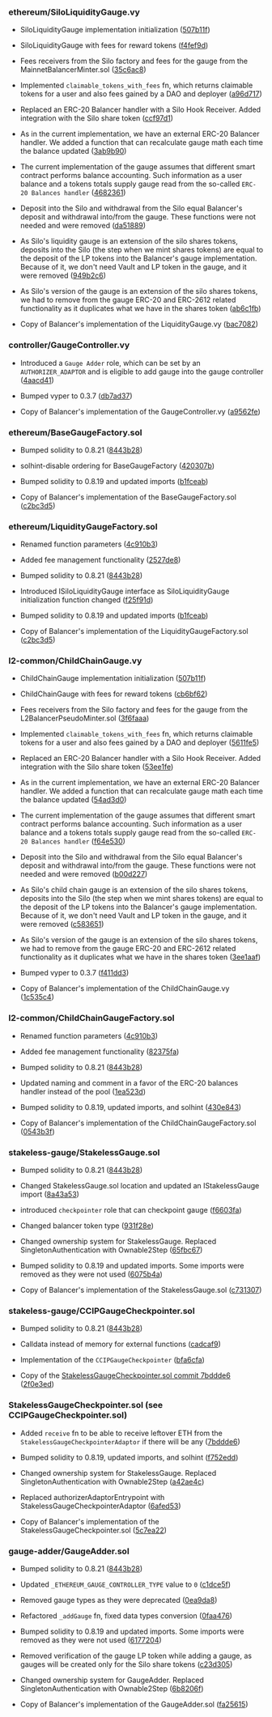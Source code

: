 ### ethereum/SiloLiquidityGauge.vy
- SiloLiquidityGauge implementation initialization ([507b11f](https://github.com/silo-finance/silo-contracts-v2/pull/270/commits/507b11f18a78096b77fbaac4835551832c1c1f3a))

- SiloLiquidityGauge with fees for reward tokens ([f4fef9d](https://github.com/silo-finance/silo-contracts-v2/pull/411/commits/f4fef9ddea5aee930bf5325d2b8eb6f6a838df5b))

- Fees receivers from the Silo factory and fees for the gauge from the MainnetBalancerMinter.sol ([35c6ac8](https://github.com/silo-finance/silo-contracts-v2/pull/155/commits/35c6ac87bf4a327758fa22486ef7cf2aec7810f0))

- Implemented `claimable_tokens_with_fees` fn, which returns claimable tokens for a user and also fees gained by a DAO and deployer ([a96d717](https://github.com/silo-finance/silo-contracts-v2/pull/97/commits/a96d7173319a766536acc4874aa9b1670c54f0fa))

- Replaced an ERC-20 Balancer handler with a Silo Hook Receiver. Added integration with the Silo share token ([ccf97d1](https://github.com/silo-finance/silo-contracts-v2/pull/94/commits/ccf97d1d8434ac54c169e954094a3d4537ed5b3d))

- As in the current implementation, we have an external ERC-20 Balancer handler. We added a function that can recalculate gauge math each time the balance updated ([3ab9b90](https://github.com/silo-finance/silo-contracts-v2/pull/34/commits/3ab9b90750287ce4c36d0329408a6bd9d39882d9))

- The current implementation of the gauge assumes that different smart contract performs balance accounting. Such information as a user balance and a tokens totals supply gauge read from the so-called `ERC-20 Balances handler` ([4682361](https://github.com/silo-finance/silo-contracts-v2/pull/34/commits/468236129c7222b62b6faf27726c4dc64ad8d73e))

- Deposit into the Silo and withdrawal from the Silo equal Balancer's deposit and withdrawal into/from the gauge. These functions were not needed and were removed ([da51889](https://github.com/silo-finance/silo-contracts-v2/pull/34/commits/da518898ff7c7704c79eeb5c69a0ad022ad830b8))

- As Silo's liquidity gauge is an extension of the silo shares tokens, deposits into the Silo (the step when we mint shares tokens) are equal to the deposit of the LP tokens into the Balancer's gauge implementation. Because of it, we don't need Vault and LP token in the gauge, and it were removed ([949b2c6](https://github.com/silo-finance/silo-contracts-v2/pull/34/commits/949b2c6d55396b2a5fccd7850f2644b679e4b124))

- As Silo's version of the gauge is an extension of the silo shares tokens, we had to remove from the gauge ERC-20 and ERC-2612 related functionality as it duplicates what we have in the shares token ([ab6c1fb](https://github.com/silo-finance/silo-contracts-v2/pull/34/commits/ab6c1fb59de147e0e13a5ea98ce9f8b21cb1dbf2))

- Copy of Balancer's implementation of the LiquidityGauge.vy ([bac7082](https://github.com/silo-finance/silo-contracts-v2/pull/34/commits/bac708248757c313a2f0c47c6dee0bd91ddaf531))

### controller/GaugeController.vy

- Introduced a `Gauge Adder` role, which can be set by an `AUTHORIZER_ADAPTOR` and is eligible to add gauge into the gauge controller ([4aacd41](https://github.com/silo-finance/silo-contracts-v2/pull/69/commits/4aacd41da29853662f3391e4826af4fd207adde4))

- Bumped vyper to 0.3.7 ([db7ad37](https://github.com/silo-finance/silo-contracts-v2/pull/69/commits/db7ad3739e4ac02dd7556b58d64a933b7744691b))

- Copy of Balancer's implementation of the GaugeController.vy ([a9562fe](https://github.com/silo-finance/silo-contracts-v2/pull/69/commits/a9562fee86534cc563b23bd7ea663292af85eec8))

### ethereum/BaseGaugeFactory.sol
- Bumped solidity to 0.8.21 ([8443b28](https://github.com/silo-finance/silo-contracts-v2/commit/8443b286829f2bdba9181e5a764dd25a7906db13))

- solhint-disable ordering for BaseGaugeFactory ([420307b](https://github.com/silo-finance/silo-contracts-v2/pull/34/commits/420307bfeae951a74f04d8d8e82507ea35d412bb))

- Bumped solidity to 0.8.19 and updated imports ([b1fceab](https://github.com/silo-finance/silo-contracts-v2/pull/34/commits/b1fceaba4398d4041e7ec958273deb6b9901cb4e))

- Copy of Balancer's implementation of the BaseGaugeFactory.sol ([c2bc3d5](https://github.com/silo-finance/silo-contracts-v2/pull/34/commits/c2bc3d539244abee8e2cd9b13e70b931eb251735))

### ethereum/LiquidityGaugeFactory.sol
- Renamed function parameters ([4c910b3](https://github.com/silo-finance/silo-contracts-v2/pull/272/commits/4c910b301049376dd8b1e71d0ce12f7f2b1f0773))

- Added fee management functionality ([2527de8](https://github.com/silo-finance/silo-contracts-v2/pull/411/commits/2527de8b48e93e2d821c85347b0a2918a2f16a52))

- Bumped solidity to 0.8.21 ([8443b28](https://github.com/silo-finance/silo-contracts-v2/commit/8443b286829f2bdba9181e5a764dd25a7906db13))

- Introduced ISiloLiquidityGauge interface as SiloLiquidityGauge initialization function changed ([f25f91d](https://github.com/silo-finance/silo-contracts-v2/pull/34/commits/f25f91d693fd5894841688ba6e9095759ecc53ce))

- Bumped solidity to 0.8.19 and updated imports ([b1fceab](https://github.com/silo-finance/silo-contracts-v2/pull/34/commits/b1fceaba4398d4041e7ec958273deb6b9901cb4e))

- Copy of Balancer's implementation of the LiquidityGaugeFactory.sol ([c2bc3d5](https://github.com/silo-finance/silo-contracts-v2/pull/34/commits/c2bc3d539244abee8e2cd9b13e70b931eb251735))

### l2-common/ChildChainGauge.vy
- ChildChainGauge implementation initialization ([507b11f](https://github.com/silo-finance/silo-contracts-v2/pull/270/commits/507b11f18a78096b77fbaac4835551832c1c1f3a))

- ChildChainGauge with fees for reward tokens ([cb6bf62](https://github.com/silo-finance/silo-contracts-v2/pull/411/commits/cb6bf6217947deb88e2312cdd7ad7bad8f44ea02))

- Fees receivers from the Silo factory and fees for the gauge from the L2BalancerPseudoMinter.sol ([3f6faaa](https://github.com/silo-finance/silo-contracts-v2/pull/155/commits/3f6faaafe909da7aa2a064660f02c8233e4be86a))

- Implemented `claimable_tokens_with_fees` fn, which returns claimable tokens for a user and also fees gained by a DAO and deployer ([5611fe5](https://github.com/silo-finance/silo-contracts-v2/pull/97/commits/5611fe5eb81553e6a47db71638a601346fad065e))

- Replaced an ERC-20 Balancer handler with a Silo Hook Receiver. Added integration with the Silo share token ([53ee1fe](https://github.com/silo-finance/silo-contracts-v2/pull/94/commits/53ee1febf52e92b80fe81e03cd1ee675ed88e955))

- As in the current implementation, we have an external ERC-20 Balancer handler. We added a function that can recalculate gauge math each time the balance updated ([54ad3d0](https://github.com/silo-finance/silo-contracts-v2/pull/56/commits/54ad3d017658e95b0b4e07356998ce558ff2f1ec))

- The current implementation of the gauge assumes that different smart contract performs balance accounting. Such information as a user balance and a tokens totals supply gauge read from the so-called `ERC-20 Balances handler` ([f64e530](https://github.com/silo-finance/silo-contracts-v2/pull/56/commits/f64e530d98b49ef6ad17444b4106c536b1776b80))

- Deposit into the Silo and withdrawal from the Silo equal Balancer's deposit and withdrawal into/from the gauge. These functions were not needed and were removed ([b00d227](https://github.com/silo-finance/silo-contracts-v2/pull/56/commits/b00d227e1335070fec7407e4cdba1703db8be1d7))

- As Silo's child chain gauge is an extension of the silo shares tokens, deposits into the Silo (the step when we mint shares tokens) are equal to the deposit of the LP tokens into the Balancer's gauge implementation. Because of it, we don't need Vault and LP token in the gauge, and it were removed ([c583651](https://github.com/silo-finance/silo-contracts-v2/pull/56/commits/c583651a873e64d4050db8875bc0824d8af772c9))

- As Silo's version of the gauge is an extension of the silo shares tokens, we had to remove from the gauge ERC-20 and ERC-2612 related functionality as it duplicates what we have in the shares token ([3ee1aaf](https://github.com/silo-finance/silo-contracts-v2/pull/56/commits/3ee1aafedf1becad3d9a08141ea192ad1c9ab8bb))

- Bumped vyper to 0.3.7 ([f411dd3](https://github.com/silo-finance/silo-contracts-v2/pull/56/commits/f411dd338f4386693108b019b42ef32dd008bd89))

- Copy of Balancer's implementation of the ChildChainGauge.vy ([1c535c4](https://github.com/silo-finance/silo-contracts-v2/pull/56/commits/1c535c462b0fa00b4a42531e741caa357894a7ad))

### l2-common/ChildChainGaugeFactory.sol
- Renamed function parameters ([4c910b3](https://github.com/silo-finance/silo-contracts-v2/pull/272/commits/4c910b301049376dd8b1e71d0ce12f7f2b1f0773))

- Added fee management functionality ([82375fa](https://github.com/silo-finance/silo-contracts-v2/pull/411/commits/82375fa5e000badeab6f344718f4f4d6aab97035))

- Bumped solidity to 0.8.21 ([8443b28](https://github.com/silo-finance/silo-contracts-v2/commit/8443b286829f2bdba9181e5a764dd25a7906db13))

- Updated naming and comment in a favor of the ERC-20 balances handler instead of the pool ([1ea523d](https://github.com/silo-finance/silo-contracts-v2/pull/56/commits/1ea523d4fba941b1ad192091c36f9268bdde3f41))

- Bumped solidity to 0.8.19, updated imports, and solhint ([430e843](https://github.com/silo-finance/silo-contracts-v2/pull/56/commits/430e843bed16bf2dfde6cd39b5eaf1b25c4e02b7))

- Copy of Balancer's implementation of the ChildChainGaugeFactory.sol ([0543b3f](https://github.com/silo-finance/silo-contracts-v2/pull/56/commits/0543b3fd50fe02c3555c0d2efc82fa7771fba33e))

### stakeless-gauge/StakelessGauge.sol
- Bumped solidity to 0.8.21 ([8443b28](https://github.com/silo-finance/silo-contracts-v2/commit/8443b286829f2bdba9181e5a764dd25a7906db13))

- Changed StakelessGauge.sol location and updated an IStakelessGauge import ([8a43a53](https://github.com/silo-finance/silo-contracts-v2/pull/71/commits/8a43a53bc9c415d6d13b9ed89b25fdfac793b6fd))

- introduced `checkpointer` role that can checkpoint gauge ([f6603fa](https://github.com/silo-finance/silo-contracts-v2/pull/70/commits/f6603fa4a728fb9d934be846ab5968f359d91d96))

- Changed balancer token type ([931f28e](https://github.com/silo-finance/silo-contracts-v2/pull/63/commits/931f28eba3e58321e1a7c3c330634202bcdd1345))

- Changed ownership system for StakelessGauge. Replaced SingletonAuthentication with Ownable2Step ([65fbc67](https://github.com/silo-finance/silo-contracts-v2/pull/63/commits/65fbc670f9a91105742b8ae3738ee4215280c7e3))

- Bumped solidity to 0.8.19 and updated imports. Some imports were removed as they were not used ([6075b4a](https://github.com/silo-finance/silo-contracts-v2/pull/63/commits/6075b4a97a142967a68071a7b3e4f5f82df6f402))

- Copy of Balancer's implementation of the StakelessGauge.sol ([c731307](https://github.com/silo-finance/silo-contracts-v2/pull/63/commits/c7313073b1ca24f4d75fd9f6e5eab3110489249a))

### stakeless-gauge/CCIPGaugeCheckpointer.sol
- Bumped solidity to 0.8.21 ([8443b28](https://github.com/silo-finance/silo-contracts-v2/commit/8443b286829f2bdba9181e5a764dd25a7906db13))

- Calldata instead of memory for external functions ([cadcaf9](https://github.com/silo-finance/silo-contracts-v2/pull/171/commits/cadcaf99500d5d34714a406df5b43293d2e4abec))

- Implementation of the `CCIPGaugeCheckpointer` ([bfa6cfa](https://github.com/silo-finance/silo-contracts-v2/pull/111/commits/bfa6cfa11fd91e51c6904b9399247774dd2022df))

- Copy of the [StakelessGaugeCheckpointer.sol commit 7bddde6](https://github.com/silo-finance/silo-contracts-v2/pull/72/commits/7bddde63c1b895c5ec938a320468a53ca666379e) ([2f0e3ed](https://github.com/silo-finance/silo-contracts-v2/pull/111/commits/2f0e3edf24969ebbd3c8c65ca68b4eaa6c5005d6))

### StakelessGaugeCheckpointer.sol (see CCIPGaugeCheckpointer.sol)
- Added `receive` fn to be able to receive leftover ETH from the `StakelessGaugeCheckpointerAdaptor` if there will be any ([7bddde6](https://github.com/silo-finance/silo-contracts-v2/pull/72/commits/7bddde63c1b895c5ec938a320468a53ca666379e))

- Bumped solidity to 0.8.19, updated imports, and solhint ([f752edd](https://github.com/silo-finance/silo-contracts-v2/pull/72/commits/f752eddb5972cc99fc5d4dae3806c1287113bb83))

- Changed ownership system for StakelessGauge. Replaced SingletonAuthentication with Ownable2Step ([a42ae4c](https://github.com/silo-finance/silo-contracts-v2/pull/72/commits/a42ae4ca7bfd1a76ad76251ede5b265fba7bfa87))

- Replaced authorizerAdaptorEntrypoint with StakelessGaugeCheckpointerAdaptor ([6afed53](https://github.com/silo-finance/silo-contracts-v2/pull/72/commits/6afed5359eef99bb1367c21960412715542c14ef))

- Copy of Balancer's implementation of the StakelessGaugeCheckpointer.sol ([5c7ea22](https://github.com/silo-finance/silo-contracts-v2/pull/72/commits/5c7ea225313e8a3b10ba809f47153271fcdac6fc))

### gauge-adder/GaugeAdder.sol
- Bumped solidity to 0.8.21 ([8443b28](https://github.com/silo-finance/silo-contracts-v2/commit/8443b286829f2bdba9181e5a764dd25a7906db13))

- Updated `_ETHEREUM_GAUGE_CONTROLLER_TYPE` value to `0` ([c1dce5f](https://github.com/silo-finance/silo-contracts-v2/pull/85/commits/c1dce5f0e0825176632bfb0c8332d40caf5832dc))

- Removed gauge types as they were deprecated ([0ea9da8](https://github.com/silo-finance/silo-contracts-v2/pull/66/commits/0ea9da87c6827ed73211bb266aa183a7a71d82ec))

- Refactored `_addGauge` fn, fixed data types conversion ([0faa476](https://github.com/silo-finance/silo-contracts-v2/pull/66/commits/0faa476b4422be322d44ffa5701bb08829013493))

- Bumped solidity to 0.8.19 and updated imports. Some imports were removed as they were not used ([6177204](https://github.com/silo-finance/silo-contracts-v2/pull/66/commits/617720407034bf9ef324908eac900afd09f4dc6a))

- Removed verification of the gauge LP token while adding a gauge, as gauges will be created only for the Silo share tokens ([c23d305](https://github.com/silo-finance/silo-contracts-v2/pull/66/commits/c23d3057199a85a32297b8095c203a0519bc350b))

- Changed ownership system for GaugeAdder. Replaced SingletonAuthentication with Ownable2Step ([6b8206f](https://github.com/silo-finance/silo-contracts-v2/pull/66/commits/6b8206ff6a538cdacde7b3d90269d04b64c46b91))

- Copy of Balancer's implementation of the GaugeAdder.sol ([fa25615](https://github.com/silo-finance/silo-contracts-v2/pull/66/commits/fa256150b70ff6cf222f39d26b52a5fb90788e6f))
